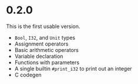 # 0.2.0

This is the first usable version.

- `Bool`, `I32`, and `Unit` types
- Assignment operators
- Basic arithmetic operators
- Variable declaration
- Functions with parameters
- A single builtin `#print_i32` to print out an integer
- C codegen
